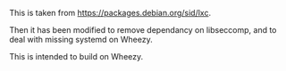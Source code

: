 This is taken from https://packages.debian.org/sid/lxc.

Then it has been modified to remove dependancy on libseccomp, and to deal with missing systemd on Wheezy.

This is intended to build on Wheezy.
